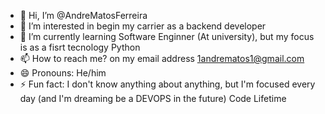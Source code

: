 - 👋 Hi, I’m @AndreMatosFerreira
- 👀 I’m interested in begin my carrier as a backend developer
- 🌱 I’m currently learning Software Enginner (At university), but my focus is as a fisrt tecnology Python
- 📫 How to reach me? on my email address 1andrematos1@gmail.com
- 😄 Pronouns: He/him
- ⚡ Fun fact: I don't know anything about anything, but I'm focused every day (and I'm dreaming be a DEVOPS in the future) Code Lifetime

<!---
AndreMatosFerreira/AndreMatosFerreira is a ✨ special ✨ repository because its `README.md` (this file) appears on your GitHub profile.
You can click the Preview link to take a look at your changes.
--->

